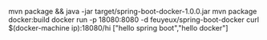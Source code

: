 
mvn package && java -jar target/spring-boot-docker-1.0.0.jar
mvn package docker:build
docker run -p 18080:8080 -d feuyeux/spring-boot-docker
curl $(docker-machine ip):18080/hi
["hello spring boot","hello docker"]